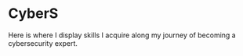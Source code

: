 # CyberS
Here is where I display skills I acquire along my journey of becoming a cybersecurity expert.
